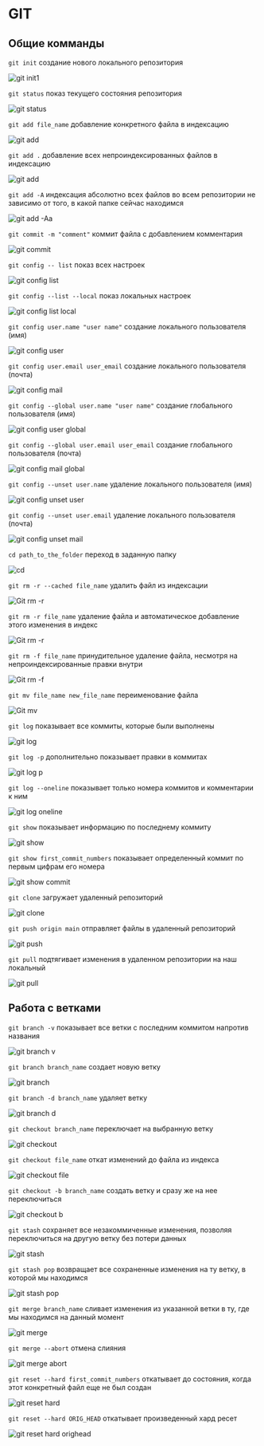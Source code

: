 # GIT

## Общие комманды

```git init``` создание нового локального репозитория

![git init1](https://user-images.githubusercontent.com/125362721/220983814-22726480-aee0-4348-a314-f579eef2f5b4.jpg)

```git status``` показ текущего состояния репозитория

![git status](https://user-images.githubusercontent.com/125362721/220984694-ba3a4fa9-82c5-44e8-be80-28b848d7d226.jpg)

```git add file_name``` добавление конкретного файла в индексацию

![git add](https://user-images.githubusercontent.com/125362721/220985002-4311de00-521b-494c-ba7d-144531eae667.jpg)

```git add .``` добавление всех непроиндексированных файлов в индексацию

![git add ](https://user-images.githubusercontent.com/125362721/220985175-ba727e4d-3994-4996-aa43-831076a8e94b.jpg)

```git add -A``` индексация абсолютно всех файлов во всем репозитории не зависимо от того, в какой папке сейчас находимся

![git add -Aa](https://user-images.githubusercontent.com/125362721/220985549-626fcce6-8511-4006-9e93-61018f611a02.jpg)

```git commit -m "comment"``` коммит файла с добавлением комментария

![git commit](https://user-images.githubusercontent.com/125362721/220986024-5842bfbd-34f8-449b-b23e-39b7fac96eed.jpg)

```git config -- list``` показ всех настроек

![git config list](https://user-images.githubusercontent.com/125362721/220986927-c87a9b49-09c3-4909-817c-03fb6bb1e6c6.jpg)

```git config --list --local``` показ локальных настроек

![git config list local](https://user-images.githubusercontent.com/125362721/220987135-55562fa9-7051-4172-bc36-e776d5371cdc.jpg)

```git config user.name "user name"``` создание локального пользователя (имя)

![git config user](https://user-images.githubusercontent.com/125362721/220987703-856717cb-b2c5-4793-963a-b300eb4b1869.jpg)

```git config user.email user_email``` создание локального пользователя (почта)

![git config mail](https://user-images.githubusercontent.com/125362721/220988062-2eec360c-305b-4553-ae1a-b9165614877e.jpg)

```git config --global user.name "user name"``` создание глобального пользователя (имя)

![git config user global](https://user-images.githubusercontent.com/125362721/220990394-66ebfd1c-0b11-4ce8-a21d-26ea6c0dd3f8.jpg)

```git config --global user.email user_email``` создание глобального пользователя (почта)

![git config mail global](https://user-images.githubusercontent.com/125362721/220990683-f7f626ff-450d-452c-b67a-84e9d3a59122.jpg)

```git config --unset user.name``` удаление локального пользователя (имя)

![git config unset user](https://user-images.githubusercontent.com/125362721/220990907-a4914bbb-7a15-4da5-aa22-86811fe7f534.jpg)

```git config --unset user.email``` удаление локального пользователя (почта)

![git config unset mail](https://user-images.githubusercontent.com/125362721/220991143-1be49f4c-0163-45c2-a108-8a212b8384cc.jpg)

```cd path_to_the_folder``` переход в заданную папку

![cd](https://user-images.githubusercontent.com/125362721/220991491-3cce165b-7a0f-4ec6-b01a-ab99caedc35d.jpg)

```git rm -r --cached file_name``` удалить файл из индексации

![Git rm -r](https://user-images.githubusercontent.com/125362721/220991883-3443207b-7a9d-4ad6-80c8-1bb225da2a19.jpg)

```git rm -r file_name``` удаление файла и автоматическое добавление этого изменения в индекс

![Git rm -r](https://user-images.githubusercontent.com/125362721/221205043-018afb41-2e1f-4e56-a609-b7dc9616e4c3.jpg)

```git rm -f file_name``` принудительное удаление файла, несмотря на непроиндексированные правки внутри

![Git rm -f](https://user-images.githubusercontent.com/125362721/221205453-ff87eb86-4e8a-46c9-a8e9-c459d2443a19.jpg)

```git mv file_name new_file_name``` переименование файла

![Git mv](https://user-images.githubusercontent.com/125362721/221205996-00a7a112-4cb9-4f9f-8a44-47e58971b6d9.jpg)

```git log``` показывает все коммиты, которые были выполнены

![git log](https://user-images.githubusercontent.com/125362721/221206322-1aa8a5d7-21ce-4d77-af00-ba1ff114586b.jpg)

```git log -p``` дополнительно показывает правки в коммитах

![git log p](https://user-images.githubusercontent.com/125362721/221206639-896ff6d2-b55f-4c31-92be-4a387a67de27.jpg)

```git log --oneline``` показывает только номера коммитов и комментарии к ним

![git log oneline](https://user-images.githubusercontent.com/125362721/221207112-1caaa47c-b5c4-4f30-b6c3-6e36fa0482b6.jpg)

```git show``` показывает информацию по последнему коммиту

![git show](https://user-images.githubusercontent.com/125362721/221207477-6098143c-a18e-41ec-a2cb-e0ebd316d248.jpg)

```git show first_commit_numbers``` показывает определенный коммит по первым цифрам его номера

![git show commit](https://user-images.githubusercontent.com/125362721/221207740-7e37f3ad-7b1d-498f-9451-a723409051cb.jpg)

```git clone``` загружает удаленный репозиторий

![git clone](https://user-images.githubusercontent.com/125362721/221209524-5b4398d0-475a-4a3a-9fbb-99fcecf8f48e.jpg)

```git push origin main``` отправляет файлы в удаленный репозиторий

![git push](https://user-images.githubusercontent.com/125362721/221209930-37d6f276-cfaa-437a-910f-306f980f9a44.jpg)

```git pull``` подтягивает изменения в удаленном репозитории на наш локальный 

![git pull](https://user-images.githubusercontent.com/125362721/221210169-aab4ec6f-b300-420f-ab15-6c4752f4a416.jpg)

## Работа с ветками

```git branch -v``` показывает все ветки с последним коммитом напротив названия

![git branch v](https://user-images.githubusercontent.com/125362721/221210970-70fb1980-699b-4a0e-beed-d1ae28a4fcdf.jpg)

```git branch branch_name``` создает новую ветку

![git branch](https://user-images.githubusercontent.com/125362721/221211178-b670c166-a55a-43dd-a4ae-c0af3dc1e0df.jpg)

```git branch -d branch_name``` удаляет ветку

![git branch d](https://user-images.githubusercontent.com/125362721/221211433-83dbb84d-31a7-4c0b-83a6-a69cf5891539.jpg)

```git checkout branch_name``` переключает на выбранную ветку

![git checkout](https://user-images.githubusercontent.com/125362721/221211641-9ab32bd0-8dc9-4cab-88f4-4ebdf9ba1156.jpg)

```git checkout file_name``` откат изменений до файла из индекса

![git checkout file](https://user-images.githubusercontent.com/125362721/221212077-0261e62d-be3e-4bfc-89e7-25734237b01b.jpg)

```git checkout -b branch_name``` создать ветку и сразу же на нее переключиться

![git checkout b](https://user-images.githubusercontent.com/125362721/221212469-45a7b81c-5d19-4e13-86d8-3f770516b617.jpg)

```git stash``` сохраняет все незакоммиченные изменения, позволяя переключиться на другую ветку без потери данных

![git stash](https://user-images.githubusercontent.com/125362721/221212945-ac89469f-d66d-47d2-b5bf-1800b550aae8.jpg)

```git stash pop``` возвращает все сохраненные изменения на ту ветку, в которой мы находимся

![git stash pop](https://user-images.githubusercontent.com/125362721/221213853-94a00517-8684-44f6-8a69-b552fe5a22c8.jpg)

```git merge branch_name``` сливает изменения из указанной ветки в ту, где мы находимся на данный момент

![git merge](https://user-images.githubusercontent.com/125362721/221214218-30c3f022-d2fc-4b21-87fe-062805921e46.jpg)

```git merge --abort``` отмена слияния

![git merge abort](https://user-images.githubusercontent.com/125362721/221214807-56e77d5e-1952-4395-a811-3a8323b914cb.jpg)

```git reset --hard first_commit_numbers``` откатывает до состояния, когда этот конкретный файл еще не был создан

![git reset hard](https://user-images.githubusercontent.com/125362721/221220306-29f597e5-af64-4f82-841d-e486a0f3c77a.jpg)

```git reset --hard ORIG_HEAD``` откатывает произведенный хард ресет

![git reset hard orighead](https://user-images.githubusercontent.com/125362721/221220759-c1fd6e8f-76fb-472d-8058-6632b698f531.jpg)


